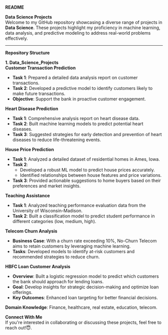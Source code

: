  **README**  

 **Data Science Projects**  
Welcome to my GitHub repository showcasing a diverse range of projects in **Data Science**. These projects highlight my proficiency in machine learning, data analysis, and predictive modeling to address real-world problems effectively.

---

 **Repository Structure**  

 **1. Data_Science_Projects**  
 **Customer Transaction Prediction**  
- **Task 1**: Prepared a detailed data analysis report on customer transactions.  
- **Task 2**: Developed a predictive model to identify customers likely to make future transactions.  
- **Objective**: Support the bank in proactive customer engagement.  

 **Heart Disease Prediction**  
- **Task 1**: Comprehensive analysis report on heart disease data.  
- **Task 2**: Built machine learning models to predict potential heart diseases.  
- **Task 3**: Suggested strategies for early detection and prevention of heart diseases to reduce life-threatening events.  

 **House Price Prediction**  
- **Task 1**: Analyzed a detailed dataset of residential homes in Ames, Iowa.  
- **Task 2**:  
  - Developed a robust ML model to predict house prices accurately.  
  - Identified relationships between house features and price variations.  
- **Task 3**: Provided actionable suggestions to home buyers based on their preferences and market insights.  

 **Teaching Assistance**  
- **Task 1**: Analyzed teaching performance evaluation data from the University of Wisconsin-Madison.  
- **Task 2**: Built a classification model to predict student performance in different categories (low, medium, high).  

 **Telecom Churn Analysis**  
- **Business Case**: With a churn rate exceeding 10%, No-Churn Telecom aims to retain customers by leveraging machine learning.  
- **Tasks**: Developed models to identify at-risk customers and recommended strategies to reduce churn.  

**HBFC Loan Customer Analysis**  
- **Overview**: Built a logistic regression model to predict which customers the bank should approach for lending loans.  
- **Goal**: Develop insights for strategic decision-making and optimize loan offerings.  
- **Key Outcomes**: Enhanced loan targeting for better financial decisions.

  

**Domain Knowledge**: Finance, healthcare, real estate, education, telecom.  



 **Connect With Me**  
If you're interested in collaborating or discussing these projects, feel free to reach out!😇.  
